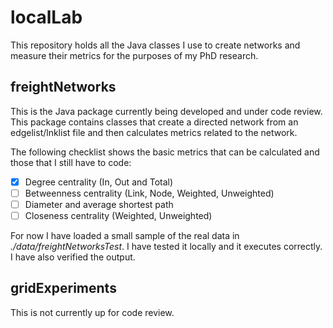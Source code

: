 # localLab

This repository holds all the Java classes I use to create networks and measure their metrics for the purposes of my PhD research.

## freightNetworks

This is the Java package currently being developed and under code review. This package contains classes that create a directed network from an edgelist/lnklist file and then calculates metrics related to the network. 

The following checklist shows the basic metrics that can be calculated and those that I still have to code:
* [X] Degree centrality (In, Out and Total)
* [ ] Betweenness centrality (Link, Node, Weighted, Unweighted)
* [ ] Diameter and average shortest path
* [ ] Closeness centrality (Weighted, Unweighted)

For now I have loaded a small sample of the real data in *./data/freightNetworksTest*. I have tested it locally and it executes correctly. I have also verified the output.

## gridExperiments

This is not currently up for code review.


